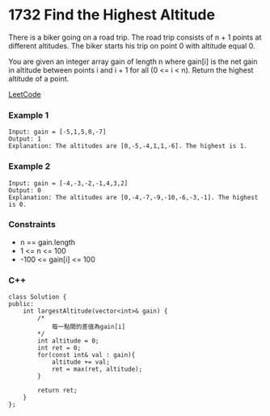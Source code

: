 # 1732 Find the Highest Altitude

There is a biker going on a road trip. The road trip consists of n + 1 points at different altitudes. The biker starts his trip on point 0 with altitude equal 0.

You are given an integer array gain of length n where gain[i] is the net gain in altitude between points i​​​​​​ and i + 1 for all (0 <= i < n). Return the highest altitude of a point.
  
[LeetCode](https://leetcode.cn/problems/find-the-highest-altitude/)

### Example 1

```
Input: gain = [-5,1,5,0,-7]
Output: 1
Explanation: The altitudes are [0,-5,-4,1,1,-6]. The highest is 1.
```

### Example 2

```
Input: gain = [-4,-3,-2,-1,4,3,2]
Output: 0
Explanation: The altitudes are [0,-4,-7,-9,-10,-6,-3,-1]. The highest is 0.
```


### Constraints

* n == gain.length
* 1 <= n <= 100
* -100 <= gain[i] <= 100

### C++ 

```
class Solution {
public:
    int largestAltitude(vector<int>& gain) {
        /*
            每一點間的差值為gain[i]
        */
        int altitude = 0;
        int ret = 0;
        for(const int& val : gain){
            altitude += val;
            ret = max(ret, altitude);
        }

        return ret;
    }
};
```